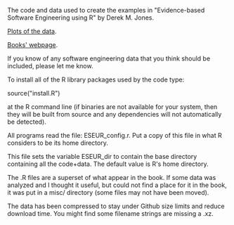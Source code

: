 
The code and data used to create the examples in "Evidence-based Software Engineering using R" by Derek M. Jones.

[Plots of the data](http://www.knosof.co.uk/ESEUR/figures/index.html).

[Books' webpage](http://www.knosof.co.uk/ESEUR/index.html).

If you know of any software engineering data that you think should be included, please let me know.

To install all of the R library packages used by the code type:

  source("install.R")

at the R command line (if binaries are not available for your system, then they will be built from source and any dependencies will not automatically be detected).

All programs read the file: ESEUR_config.r.  Put a copy of this file in what R considers to be its home directory.

This file sets the variable ESEUR_dir to contain the base directory containing all the code+data.  The default value is R's home directory.

The .R files are a superset of what appear in the book.  If some data was analyzed and I thought it useful, but could not find a place for it in the book, it was put in a misc/ directory (some files may not have been moved).

The data has been compressed to stay under Github size limits and reduce download time.  You might find some filename strings are missing a .xz.

